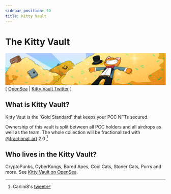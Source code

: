```yaml
---
sidebar_position: 50
title: Kitty Vault
---
```


# The Kitty Vault

![](../collections/assets/kittyvault-purrks.png)
[
[OpenSea](https://opensea.io/kittyvault.pcc.eth) | 
[Kitty Vault Twitter](https://twitter.com/KittyVault)
]

## What is Kitty Vault?

Kitty Vaut is the 'Gold Standard' that keeps your PCC NFTs secured.

Ownership of this vault is split between all PCC holders and all airdrops as well as the team. The whole collection will be fractionalized with [@fractional_art](https://twitter.com/fractional_art) 2.0 [^1]

## Who lives in the Kitty Vault?

CryptoPunks, CyberKongs, Bored Apes, Cool Cats, Stoner Cats, Purrs and more. See [Kitty Vault on OpenSea](https://opensea.io/kittyvault.pcc.eth).



[^1]: Carlini8's [tweet](https://twitter.com/Carlini8N/status/1479861487380443140)


